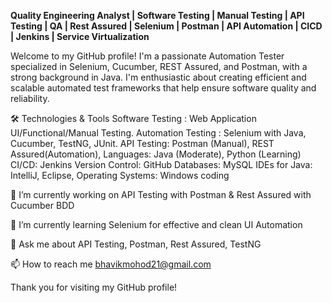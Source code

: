 **Quality Engineering Analyst | Software Testing | Manual Testing | API Testing | QA | Rest Assured | Selenium | Postman | API Automation | CICD | Jenkins | Service Virtualization**

Welcome to my GitHub profile! I'm a passionate Automation Tester specialized in Selenium, Cucumber, REST Assured, and Postman, with a strong background in Java. I'm enthusiastic about creating efficient and scalable automated test frameworks that help ensure software quality and reliability.


🛠️ Technologies & Tools
Software Testing : Web Application UI/Functional/Manual Testing.
Automation Testing : Selenium with Java, Cucumber, TestNG, JUnit.
API Testing: Postman (Manual), REST Assured(Automation),
Languages: Java (Moderate), Python (Learning)
CI/CD: Jenkins
Version Control: GitHub
Databases: MySQL
IDEs for Java: IntelliJ, Eclipse,
Operating Systems: Windows
coding

🔭 I’m currently working on API Testing with Postman & Rest Assured with Cucumber BDD

🌱 I’m currently learning Selenium for effective and clean UI Automation

💬 Ask me about API Testing, Postman, Rest Assured, TestNG

📫 How to reach me bhavikmohod21@gmail.com

Thank you for visiting my GitHub profile!
